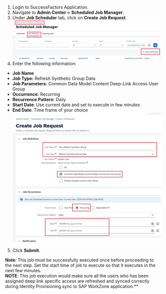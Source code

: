 1. Login to SuccessFactors Application.
2. Navigate to **Admin Center**-> **Scheduled Job Manager**.
3. Under **Job Scheduler** tab, click on **Create Job Request**.</br>
![Run_Synth_Group_Job](1Scheduled_Job_Request.jpg)
4. Enter the following information:
  * **Job Name**
  * **Job Type:** Refresh Synthetic Group Data
  * **Job Parameters:** Common Data Model Content Deep-Link Access User Group
  * **Occurrence:** Recurring
  * **Recurrence Pattern**: Daily
  * **Start Date**: Use current date and set to execute in few minutes
  * **End Date**: Time frame of your choice
  ![Run_Synth_Group_Job](2JobDetail.jpg)

5. Click **Submit**.</br>


**Note**: This job must be successfully executed once before proceeding to the next step.  Set the start time of job to execute so that it executes in the next few minutes.</br>
**NOTE**: This job execution would make sure all the users who has been assigned deep link specific access are refreshed and synced correctly during Identity Provisioning sync to SAP WorkZone application.**
